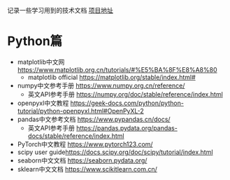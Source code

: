 记录一些学习用到的技术文档 [项目地址](https://github.com/zenithfalco/Learning-Files)
# Python篇
- matplotlib中文网 <https://www.matplotlib.org.cn/tutorials/#%E5%BA%8F%E8%A8%80>
  - matplotlib official <https://matplotlib.org/stable/index.html#>
- numpy中文参考手册 <https://www.numpy.org.cn/reference/>
  - 英文API参考手册 <https://numpy.org/doc/stable/reference/index.html>
- openpyxl中文教程 <https://geek-docs.com/python/python-tutorial/python-openpyxl.html#OpenPyXL-2>
- pandas中文参考文档 <https://www.pypandas.cn/docs/>
  - 英文API参考手册 <https://pandas.pydata.org/pandas-docs/stable/reference/index.html> 
- PyTorch中文教程 <https://www.pytorch123.com/>
- scipy user guide<https://docs.scipy.org/doc/scipy/tutorial/index.html>
- seaborn中文文档 <https://seaborn.pydata.org/>
- sklearn中文文档 <https://www.scikitlearn.com.cn/>
